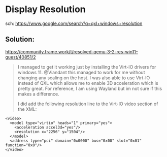# Display Resolution
sch: https://www.google.com/search?q=qxl+windows+resolution

## Solution:
https://community.frame.work/t/resolved-qemu-3-2-res-win11-guest/40851/2

>I managed to get it working just by installing the Virt-IO drivers for windows 11. @Viandant this managed to work for me without changing any scaling on the host. I was also able to use Virt-IO instead of QXL which allows me to enable 3D acceleration which is pretty great. For reference, I am using Wayland but im not sure if this makes a difference.
>
>I did add the following resolution line to the Virt-IO video section of the XML:
```
<video>
  <model type="virtio" heads="1" primary="yes">
    <acceleration accel3d="yes"/>
    <resolution x="2256" y="1504"/>
  </model>
  <address type="pci" domain="0x0000" bus="0x00" slot="0x01" function="0x0"/>
</video>
```
